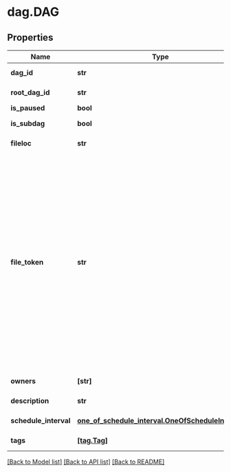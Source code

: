 # dag.DAG

## Properties
Name | Type | Description | Notes
------------ | ------------- | ------------- | -------------
**dag_id** | **str** |  | [optional] [readonly] 
**root_dag_id** | **str** |  | [optional] [readonly] 
**is_paused** | **bool** |  | [optional] 
**is_subdag** | **bool** |  | [optional] [readonly] 
**fileloc** | **str** |  | [optional] [readonly] 
**file_token** | **str** | The key containing the encrypted path to the file. Encryption and decryption take place only on the server. This prevents the client from reading an non-DAG file. This also ensures API extensibility, because the format of encrypted data may change.  | [optional] [readonly] 
**owners** | **[str]** |  | [optional] [readonly] 
**description** | **str** |  | [optional] [readonly] 
**schedule_interval** | [**one_of_schedule_interval.OneOfScheduleInterval**](OneOfScheduleInterval.md) |  | [optional] [readonly] 
**tags** | [**[tag.Tag]**](Tag.md) |  | [optional] [readonly] 

[[Back to Model list]](../README.md#documentation-for-models) [[Back to API list]](../README.md#documentation-for-api-endpoints) [[Back to README]](../README.md)


